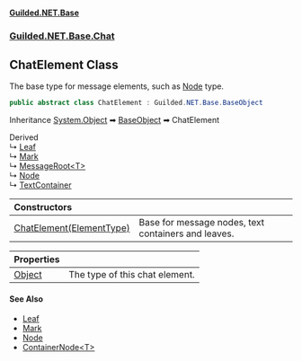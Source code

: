 
#### [Guilded.NET.Base](Guilded_NET_Base 'Guilded_NET_Base')
### [Guilded.NET.Base.Chat](Guilded_NET_Base#Guilded_NET_Base_Chat 'Guilded.NET.Base.Chat')
## ChatElement Class
The base type for message elements, such as [Node](Node 'Guilded.NET.Base.Chat.Node') type.  
```csharp
public abstract class ChatElement : Guilded.NET.Base.BaseObject
```

Inheritance [System.Object](https://docs.microsoft.com/en-us/dotnet/api/System.Object 'System.Object') &#x27A1; [BaseObject](BaseObject 'Guilded.NET.Base.BaseObject') &#x27A1; ChatElement  

Derived  
&#8627; [Leaf](Leaf 'Guilded.NET.Base.Chat.Leaf')  
&#8627; [Mark](Mark 'Guilded.NET.Base.Chat.Mark')  
&#8627; [MessageRoot&lt;T&gt;](MessageRoot_T_ 'Guilded.NET.Base.Chat.MessageRoot&lt;T&gt;')  
&#8627; [Node](Node 'Guilded.NET.Base.Chat.Node')  
&#8627; [TextContainer](TextContainer 'Guilded.NET.Base.Chat.TextContainer')  

| Constructors | |
| :--- | :--- |
| [ChatElement(ElementType)](ChatElement_ChatElement(ElementType) 'Guilded.NET.Base.Chat.ChatElement.ChatElement(Guilded.NET.Base.Chat.ElementType)') | Base for message nodes, text containers and leaves.<br/> |

| Properties | |
| :--- | :--- |
| [Object](ChatElement_Object 'Guilded.NET.Base.Chat.ChatElement.Object') | The type of this chat element.<br/> |

#### See Also
- [Leaf](Leaf 'Guilded.NET.Base.Chat.Leaf')
- [Mark](Mark 'Guilded.NET.Base.Chat.Mark')
- [Node](Node 'Guilded.NET.Base.Chat.Node')
- [ContainerNode&lt;T&gt;](ContainerNode_T_ 'Guilded.NET.Base.Chat.ContainerNode&lt;T&gt;')
